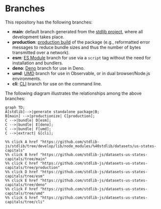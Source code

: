 <!--

@license Apache-2.0

Copyright (c) 2023 The Stdlib Authors.

Licensed under the Apache License, Version 2.0 (the "License");
you may not use this file except in compliance with the License.
You may obtain a copy of the License at

    http://www.apache.org/licenses/LICENSE-2.0

Unless required by applicable law or agreed to in writing, software
distributed under the License is distributed on an "AS IS" BASIS,
WITHOUT WARRANTIES OR CONDITIONS OF ANY KIND, either express or implied.
See the License for the specific language governing permissions and
limitations under the License.

-->

# Branches

This repository has the following branches:

-   **main**: default branch generated from the [stdlib project][stdlib-url], where all development takes place.
-   **production**: [production build][production-url] of the package (e.g., reformatted error messages to reduce bundle sizes and thus the number of bytes transmitted over a network).
-   **esm**: [ES Module][esm-url] branch for use via a `script` tag without the need for installation and bundlers.
-   **deno**: [Deno][deno-url] branch for use in Deno.
-   **umd**: [UMD][umd-url] branch for use in Observable, or in dual browser/Node.js environments.
-   **cli**: [CLI][cli-url] branch for use on the command line.

The following diagram illustrates the relationships among the above branches:

```mermaid
graph TD;
A[stdlib]-->|generate standalone package|B;
B[main] -->|productionize| C[production];
C -->|bundle| D[esm];
C -->|bundle| E[deno];
C -->|bundle| F[umd];
C -->|extract| G[cli];

%% click A href "https://github.com/stdlib-js/stdlib/tree/develop/lib/node_modules/%40stdlib/datasets/us-states-capitals"
%% click B href "https://github.com/stdlib-js/datasets-us-states-capitals/tree/main"
%% click C href "https://github.com/stdlib-js/datasets-us-states-capitals/tree/production"
%% click D href "https://github.com/stdlib-js/datasets-us-states-capitals/tree/esm"
%% click E href "https://github.com/stdlib-js/datasets-us-states-capitals/tree/deno"
%% click F href "https://github.com/stdlib-js/datasets-us-states-capitals/tree/umd"
%% click G href "https://github.com/stdlib-js/datasets-us-states-capitals/tree/cli"
```

[stdlib-url]: https://github.com/stdlib-js/stdlib/tree/develop/lib/node_modules/%40stdlib/datasets/us-states-capitals
[production-url]: https://github.com/stdlib-js/datasets-us-states-capitals/tree/production
[deno-url]: https://github.com/stdlib-js/datasets-us-states-capitals/tree/deno
[umd-url]: https://github.com/stdlib-js/datasets-us-states-capitals/tree/umd
[esm-url]: https://github.com/stdlib-js/datasets-us-states-capitals/tree/esm
[cli-url]: https://github.com/stdlib-js/datasets-us-states-capitals/tree/cli